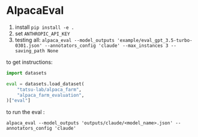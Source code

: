 # AlpacaEval

1. install `pip install -e . `
2. set `ANTHROPIC_API_KEY`
3. testing
   all: `alpaca_eval --model_outputs 'example/eval_gpt_3.5-turbo-0301.json' --annotators_config 'claude' --max_instances 3 --saving_path None `

to get instructions:

```python
import datasets

eval = datasets.load_dataset(
    "tatsu-lab/alpaca_farm",
    "alpaca_farm_evaluation",
)["eval"]
```

to run the eval :

```
alpaca_eval --model_outputs 'outputs/claude/<model_name>.json' --annotators_config 'claude'
```